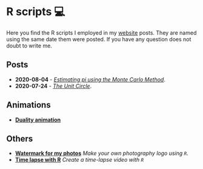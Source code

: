 # R scripts :computer:

Here you find the R scripts I employed in my [website](mauriciocely.github.io) posts. They are named using the same date them were posted. If you have any question does not doubt to write me.

## Posts

- **2020-08-04** - *[Estimating pi using the Monte Carlo Method](https://github.com/MauricioCely/utilities_R/blob/master/posts/2020-08-04-Pi_MonteCarlo.R)*.
- **2020-07-24** - *[The Unit Circle](https://github.com/MauricioCely/utilities_R/blob/master/posts/2020-07-24-unit_circle.R)*.

## Animations

- **[Duality animation](https://github.com/MauricioCely/utilities_R/tree/master/animations/duality)** 

## Others

- **[Watermark for my photos](https://github.com/MauricioCely/utilities_R/tree/master/others/watermark_photo)** *Make your own photography logo using `R`*.
- **[Time lapse with R](https://github.com/MauricioCely/utilities_R/tree/master/others/time-lapse)** *Create a time-lapse video with `R`*
